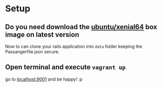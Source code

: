# Setup


## Do you need download the [ubuntu/xenial64](https://atlas.hashicorp.com/ubuntu/boxes/xenial64) box image on latest version

Now to can clone your rails application into `data` folder keeping the Passangerfile.json secure.


## Open terminal and execute `vagrant up`

go to [localhost:9001](http://localhost:9001/) and be happy! :p
